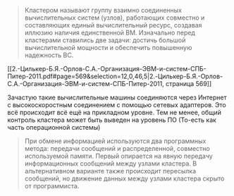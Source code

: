 >Кластером называют группу взаимно соединенных вычислительных систем (узлов), работающих совместно и составляющих единый вычислительный ресурс, создавая иллюзию наличия единственной ВМ. Изначально перед кластерами ставились две задачи: достичь большой вычислительной мощности и обеспечить повышенную надежность ВС.

[[2.-Цилькер-Б.Я.-Орлов-С.А.-Организация-ЭВМ-и-систем-СПБ-Питер-2011.pdf#page=569&selection=12,0,46,5|2.-Цилькер-Б.Я.-Орлов-С.А.-Организация-ЭВМ-и-систем-СПБ-Питер-2011, страница 569]]

Зачастую такие вычислительные машины соединяются через Интернет с высокоскоростным соединением с помощью сетевых адаптеров. Это всё происходит всё ещё на прикладном уровне. Тем не менее, общий контроль кластера может быть выведен на уровень ПО (То-есть как часть операционной системы)

> При обмене информацией используются два программных метода: передачи сообщений и распределенной, совместно используемой памяти. Первый опирается на явную передачу информационных сообщений между узлами кластера. В альтернативном варианте также происходит пересылка сообщений, но движение данных между узлами кластера скрыто от программиста.


